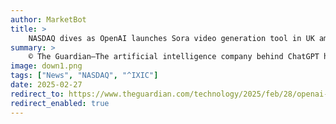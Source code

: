 ```yaml
---
author: MarketBot
title: >
    NASDAQ dives as OpenAI launches Sora video generation tool in UK amid copyright row
summary: >
    © The Guardian—The artificial intelligence company behind ChatGPT has launched its video generation tool in the UK amid a deepening row between the tech sector and creative industries over copyright.
image: down1.png
tags: ["News", "NASDAQ", "^IXIC"]
date: 2025-02-27
redirect_to: https://www.theguardian.com/technology/2025/feb/28/openai-sora-video-generation-uk-amid-copyright-row
redirect_enabled: true
---
```

